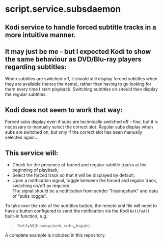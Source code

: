 # script.service.subsdaemon  

## Kodi service to handle forced subtitle tracks in a more intuitive manner.

## It may just be me - but I expected Kodi to show the same behaviour as DVD/Blu-ray players regarding subtitles:  
When subtitles are switched off, it should still display forced subtitles when they are available (hence the name), rather than having to go looking for them every time I start playback.  Switching subtitles on should then display the regular subtitles.

## Kodi does not seem to work that way:  
Forced subs display even if subs are technically switched off - fine, but it is necessary to manually select the correct slot.
Regular subs display when subs are switched on, but only if the correct slot has been manually selected again...

## This service will:  
- Check for the presence of forced and regular subtitle tracks at the beginning of playback;
- Select the forced track so that it will be displayed by default;  
- Upon a notification signal, toggle between the forced and regular track, switching on/off as required;  
The signal should be a notification from sender "hissingshark" and data of "subs_toggle".

To take over the role of the subtitles button, the remote.xml file will need to have a button configured to send the notification via the Kodi `NotifyAll` built-in function, e.g.:  
> <green>NotifyAll(hissingshark, subs_toggle)</green>

A complete example is included in this repository.
